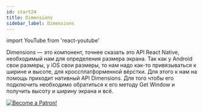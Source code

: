 ```yaml
---
id: start24
title: Dimensions
sidebar_label: Dimensions
---
```


import YouTube from 'react-youtube'

Dimensions — это компонент, точнее сказать это API React Native, необходимый нам для определения размера экрана. Так как у Android свои размеры, у iOS свои размеры, то нам надо как-то привязываться к ширине и высоте, для кроссплатформенной вёрстки. Для этого к нам на помощь приходит нативный API Dimensions. Для того чтобы его подключить необходимо обратиться к его методу Get Window и получить высоту и ширину экрана и всё.

<YouTube videoId='Hjomif085Ec' />

[![Become a Patron!](/img/logo/patreon.jpg)](https://www.patreon.com/bePatron?u=31769291)

